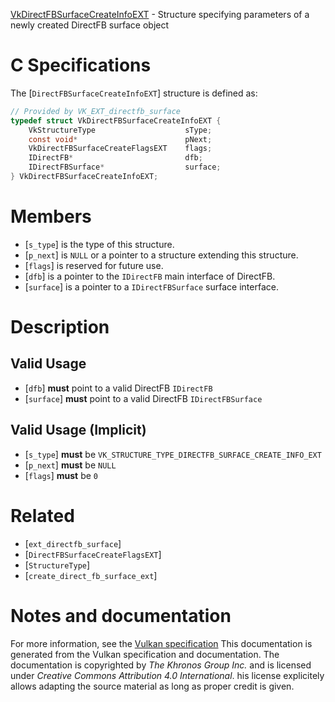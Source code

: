 [VkDirectFBSurfaceCreateInfoEXT](https://www.khronos.org/registry/vulkan/specs/1.3-extensions/man/html/VkDirectFBSurfaceCreateInfoEXT.html) - Structure specifying parameters of a newly created DirectFB surface object

# C Specifications
The [`DirectFBSurfaceCreateInfoEXT`] structure is defined as:
```c
// Provided by VK_EXT_directfb_surface
typedef struct VkDirectFBSurfaceCreateInfoEXT {
    VkStructureType                    sType;
    const void*                        pNext;
    VkDirectFBSurfaceCreateFlagsEXT    flags;
    IDirectFB*                         dfb;
    IDirectFBSurface*                  surface;
} VkDirectFBSurfaceCreateInfoEXT;
```

# Members
- [`s_type`] is the type of this structure.
- [`p_next`] is `NULL` or a pointer to a structure extending this structure.
- [`flags`] is reserved for future use.
- [`dfb`] is a pointer to the `IDirectFB` main interface of DirectFB.
- [`surface`] is a pointer to a `IDirectFBSurface` surface interface.

# Description
## Valid Usage
-  [`dfb`] **must**  point to a valid DirectFB `IDirectFB`
-  [`surface`] **must**  point to a valid DirectFB `IDirectFBSurface`

## Valid Usage (Implicit)
-  [`s_type`] **must**  be `VK_STRUCTURE_TYPE_DIRECTFB_SURFACE_CREATE_INFO_EXT`
-  [`p_next`] **must**  be `NULL`
-  [`flags`] **must**  be `0`

# Related
- [`ext_directfb_surface`]
- [`DirectFBSurfaceCreateFlagsEXT`]
- [`StructureType`]
- [`create_direct_fb_surface_ext`]

# Notes and documentation
For more information, see the [Vulkan specification](https://www.khronos.org/registry/vulkan/specs/1.3-extensions/html/vkspec.html)
This documentation is generated from the Vulkan specification and documentation.
The documentation is copyrighted by *The Khronos Group Inc.* and is licensed under *Creative Commons Attribution 4.0 International*.
his license explicitely allows adapting the source material as long as proper credit is given.
        